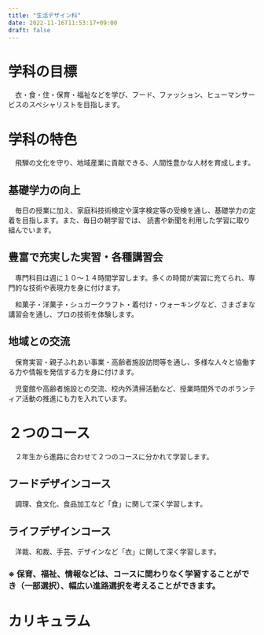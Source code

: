 ```yaml
---
title: "生活デザイン科"
date: 2022-11-16T11:53:17+09:00
draft: false
---
```

# 学科の目標
　衣・食・住・保育・福祉などを学び、フード、ファッション、ヒューマンサービスのスペシャリストを目指します。
# 学科の特色
　飛騨の文化を守り、地域産業に貢献できる、人間性豊かな人材を育成します。
## 基礎学力の向上
　毎日の授業に加え、家庭科技術検定や漢字検定等の受検を通し、基礎学力の定着を目指します。また、毎日の朝学習では、 読書や新聞を利用した学習に取り組んでいます。
## 豊富で充実した実習・各種講習会
　専門科目は週に１０～１４時間学習します。多くの時間が実習に充てられ、専門的な技術や表現力を身に付けます。

　和菓子・洋菓子・シュガークラフト・着付け・ウォーキングなど、さまざまな講習会を通し、プロの技術を体験します。
## 地域との交流
　保育実習・親子ふれあい事業・高齢者施設訪問等を通し、多様な人々と協働する力や情報を発信する力を身に付けます。

　児童館や高齢者施設との交流、校内外清掃活動など、授業時間外でのボランティア活動の推進にも力を入れています。
# ２つのコース
　２年生から進路に合わせて２つのコースに分かれて学習します。
## フードデザインコース
　調理、食文化、食品加工など「食」に関して深く学習します。
## ライフデザインコース
　洋裁、和裁、手芸、デザインなど「衣」に関して深く学習します。
### ※ 保育、福祉、情報などは、コースに関わりなく学習することができ（一部選択）、幅広い進路選択を考えることができます。
# カリキュラム